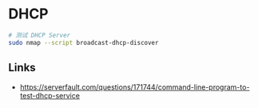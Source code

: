 # DHCP

```sh
# 测试 DHCP Server
sudo nmap --script broadcast-dhcp-discover
```

## Links

- https://serverfault.com/questions/171744/command-line-program-to-test-dhcp-service
